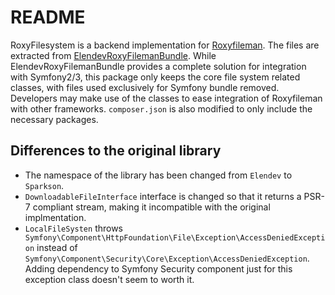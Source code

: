 # README

RoxyFilesystem is a backend implementation for [Roxyfileman](http://www.roxyfileman.com/). The files are extracted from [ElendevRoxyFilemanBundle](https://github.com/Elendev/ElendevRoxyFilemanBundle). While ElendevRoxyFilemanBundle provides a complete solution for integration with Symfony2/3, this package only keeps the core file system related classes, with files used exclusively for Symfony bundle removed. Developers may make use of the classes to ease integration of Roxyfileman with other frameworks. `composer.json` is also modified to only include the necessary packages.

## Differences to the original library

* The namespace of the library has been changed from `Elendev` to `Sparkson`.
* `DownloadableFileInterface` interface is changed so that it returns a PSR-7 compliant stream, making it incompatible with the original implmentation.
* `LocalFileSysten` throws ` Symfony\Component\HttpFoundation\File\Exception\AccessDeniedException` instead of `Symfony\Component\Security\Core\Exception\AccessDeniedException`. Adding dependency to Symfony Security component just for this exception class doesn't seem to worth it.
